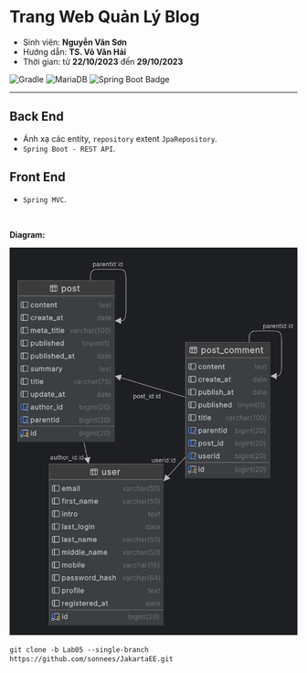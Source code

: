 # Trang Web Quản Lý Blog
- Sinh viên: **Nguyễn Văn Sơn**
- Hướng dẫn: **TS. Võ Văn Hải**
- Thời gian: từ **22/10/2023**  đến **29/10/2023**

![Gradle](https://img.shields.io/badge/Gradle-02303A.svg?style=for-the-badge&logo=Gradle&logoColor=black)
![MariaDB](https://img.shields.io/badge/MariaDB-003545?style=for-the-badge&logo=mariadb&logoColor=black)
![Spring Boot Badge](https://img.shields.io/badge/Spring%20Boot-6DB33F?logo=springboot&logoColor=fff&style=for-the-badge)

  <hr>

## Back End
- Ánh xạ các entity, `repository` extent `JpaRepository`. <br>
- `Spring Boot - REST API`.  <br>
## Front End
- `Spring MVC`.  <br>

  <br>

**Diagram:**

  ![ERD](/img/Diagram.png)
<br>
```git
git clone -b Lab05 --single-branch https://github.com/sonnees/JakartaEE.git
```


